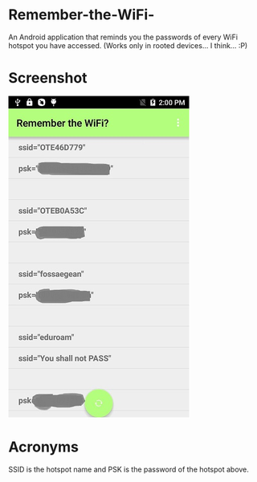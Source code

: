 # Remember-the-WiFi-
An Android application that reminds you the passwords of every WiFi hotspot you have accessed.
(Works only in rooted devices... I think... :P)

# Screenshot
![alt tag](https://github.com/georgemakrakis/Remember-the-WiFi-/blob/master/Screeshots/20170225_140043.jpg)

# Acronyms
SSID is the hotspot name and PSK is the password of the hotspot above.
